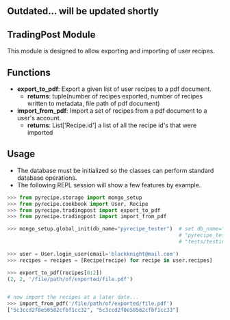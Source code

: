 ## Outdated... will be updated shortly

## TradingPost Module
This module is designed to allow exporting and importing of user recipes.

## Functions
- **export_to_pdf**: Export a given list of user recipes to a pdf document.
    - **returns**: tuple(number of recipes exported, number of recipes written to metadata, file path of pdf document)
- **import_from_pdf**: Import a set of recipes from a pdf document to a user's account.
    - **returns**: List['Recipe.id'] a list of all the recipe id's that were imported

## Usage
- The database must be initialized so the classes can perform standard database operations.
- The following REPL session will show a few features by example.

```python
>>> from pyrecipe.storage import mongo_setup
>>> from pyrecipe.cookbook import User, Recipe
>>> from pyrecipe.tradingpost import export_to_pdf
>>> from pyrecipe.tradingpost import import_from_pdf

>>> mongo_setup.global_init(db_name="pyrecipe_tester")  # set db_name="pyrecipe" for actual use
                                                        # "pyrecipe_tester" db found in sourcecode
                                                        # "tests/testing_data/mongodb/" directory

>>> user = User.login_user(email='blackknight@mail.com')
>>> recipes = recipes = [Recipe(recipe) for recipe in user.recipes]

>>> export_to_pdf(recipes[0:2])
(2, 2, '/file/path/of/exported/file.pdf')


# now import the recipes at a later date...
>>> import_from_pdf('/file/path/of/exported/file.pdf')
["5c3ccd2f8e58582cfbf1cc32", "5c3ccd2f8e58582cfbf1cc33"]
```
